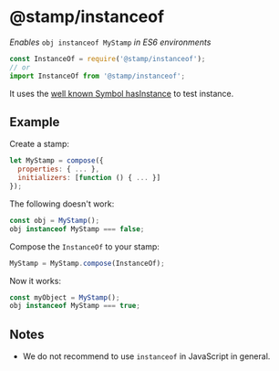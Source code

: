 # @stamp/instanceof

_Enables_ `obj instanceof MyStamp` _in ES6 environments_

```javascript
const InstanceOf = require('@stamp/instanceof');
// or
import InstanceOf from '@stamp/instanceof';
```

It uses the [well known Symbol hasInstance](https://developer.mozilla.org/en-US/docs/Web/JavaScript/Reference/Global_Objects/Symbol/hasInstance) to test instance.

## Example

Create a stamp:

```javascript
let MyStamp = compose({
  properties: { ... },
  initializers: [function () { ... }]
});
```

The following doesn't work:

```javascript
const obj = MyStamp();
obj instanceof MyStamp === false;
```

Compose the `InstanceOf` to your stamp:

```javascript
MyStamp = MyStamp.compose(InstanceOf);
```

Now it works:

```javascript
const myObject = MyStamp();
obj instanceof MyStamp === true;
```

## Notes

* We do not recommend to use `instanceof` in JavaScript in general.

